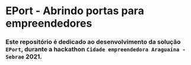 # EPort - Abrindo portas para empreendedores

### Este repositório é dedicado ao desenvolvimento da solução `EPort`, durante a hackathon `Cidade empreendedora Araguaína - Sebrae` 2021.
